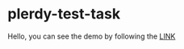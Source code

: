 # plerdy-test-task

Hello, you can see the demo by following the [LINK](https://emilionila.github.io/plerdy-test/)

